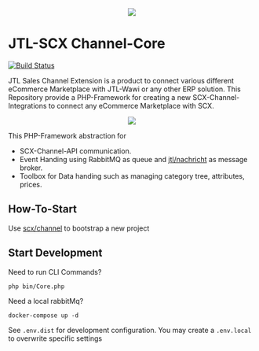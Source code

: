 <div align="center">
  <img src="https://cdn.eazyauction.de/eastatic/scx_logo.png">
</div>

# JTL-SCX Channel-Core

[![Build Status](https://travis-ci.org/jtl-scx/channel-core.svg?branch=master)](https://travis-ci.org/jtl-scx/channel-core)

JTL Sales Channel Extension is a product to connect various different eCommerce Marketplace with JTL-Wawi or any 
other ERP solution. This Repository provide a PHP-Framework for creating a new SCX-Channel-Integrations to connect 
any eCommerce Marketplace with SCX. 

<div align="center">
  <img src="https://cdn.eazyauction.de/eastatic/JTL-SCX.png">
</div>
 
This PHP-Framework abstraction for

* SCX-Channel-API communication.
* Event Handing using RabbitMQ as queue and [jtl/nachricht](https://github.com/jtl-software/nachricht) as message broker.
* Toolbox for Data handing such as managing category tree, attributes, prices.

## How-To-Start

Use [scx/channel](https://github.com/jtl-scx/channel) to bootstrap a new project

## Start Development

Need to run CLI Commands?
````
php bin/Core.php
````

Need a local rabbitMq? 
````
docker-compose up -d
````

See `.env.dist` for development configuration. You may create a `.env.local` to overwrite specific settings
